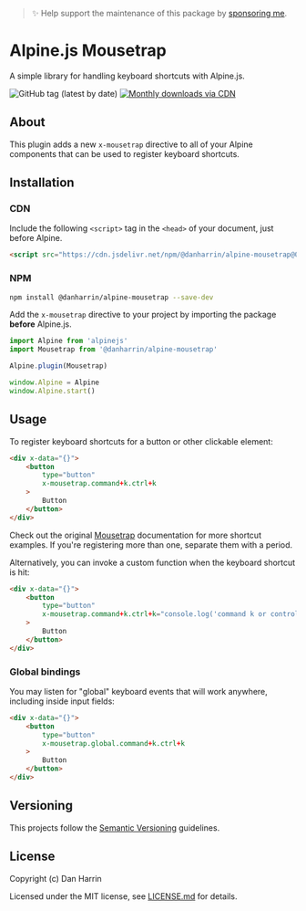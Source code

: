> ✨ Help support the maintenance of this package by [sponsoring me](https://github.com/sponsors/danharrin).

# Alpine.js Mousetrap

A simple library for handling keyboard shortcuts with Alpine.js.

![GitHub tag (latest by date)](https://img.shields.io/github/v/tag/danharrin/alpine-mousetrap?label=version&style=flat-square)
[![Monthly downloads via CDN](https://data.jsdelivr.com/v1/package/npm/@danharrin/alpine-mousetrap/badge)](https://www.jsdelivr.com/package/npm/@danharrin/alpine-mousetrap)

## About

This plugin adds a new `x-mousetrap` directive to all of your Alpine components that can be used to register keyboard shortcuts.

## Installation

### CDN

Include the following `<script>` tag in the `<head>` of your document, just before Alpine.

```html
<script src="https://cdn.jsdelivr.net/npm/@danharrin/alpine-mousetrap@0.x.x/dist/alpine-mousetrap.js" defer></script>
```

### NPM

```bash
npm install @danharrin/alpine-mousetrap --save-dev
```

Add the `x-mousetrap` directive to your project by importing the package **before** Alpine.js.

```js
import Alpine from 'alpinejs'
import Mousetrap from '@danharrin/alpine-mousetrap'

Alpine.plugin(Mousetrap)

window.Alpine = Alpine
window.Alpine.start()
```

## Usage

To register keyboard shortcuts for a button or other clickable element:

```html
<div x-data="{}">
    <button
        type="button"
        x-mousetrap.command+k.ctrl+k
    >
        Button
    </button>
</div>
```

Check out the original [Mousetrap](https://github.com/ccampbell/mousetrap) documentation for more shortcut examples. If you're registering more than one, separate them with a period.

Alternatively, you can invoke a custom function when the keyboard shortcut is hit:

```html
<div x-data="{}">
    <button
        type="button"
        x-mousetrap.command+k.ctrl+k="console.log('command k or control k')"
    >
        Button
    </button>
</div>
```

### Global bindings

You may listen for "global" keyboard events that will work anywhere, including inside input fields:

```html
<div x-data="{}">
    <button
        type="button"
        x-mousetrap.global.command+k.ctrl+k
    >
        Button
    </button>
</div>
```

## Versioning

This projects follow the [Semantic Versioning](https://semver.org/) guidelines.

## License

Copyright (c) Dan Harrin

Licensed under the MIT license, see [LICENSE.md](LICENSE.md) for details.
